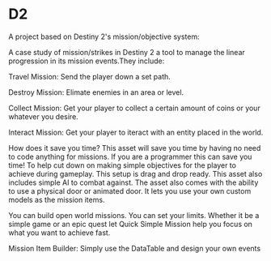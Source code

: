 # D2
 
A project based on Destiny 2's mission/objective system:

A case study of mission/strikes in Destiny 2 a tool to manage the linear progression in its mission events.They include:

Travel Mission: Send the player down a set path.

Destroy Mission: Elimate enemies in an area or level.

Collect Mission: Get your player to collect a certain amount of coins or your whatever you desire.

Interact Mission: Get your player to iteract with an entity placed in the world.




How does it save you time?
This asset will save you time by having no need to code anything for missions. If you are a programmer this can save you time! To help cut down on making simple objectives for the player to achieve during gameplay. This setup is drag and drop ready. This asset also includes simple AI to combat against. The asset also comes with the ability to use a physical door or animated door. It lets you use your own custom models as the mission items.

You can build open world missions. You can set your limits.
Whether it be a simple game or an epic quest let Quick Simple Mission help you focus on what you want to achieve fast.


Mission Item Builder:
Simply use the DataTable and design your own events

